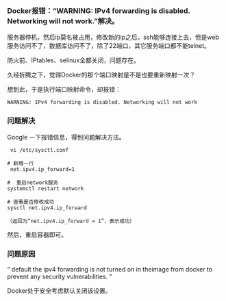 ### Docker报错：“WARNING: IPv4 forwarding is disabled. Networking will not work.”解决。
 
服务器停机，然后ip莫名被占用，修改新的ip之后，ssh能够连接上去，但是web服务访问不了，数据库访问不了，除了22端口，其它服务端口都不能telnet。

防火前、IPtables、selinux全都关闭，问题存在。

久经折腾之下，觉得Docker的那个端口映射是不是也要重新映射一次？

想到此，于是执行端口映射命令，却报错：  
```
WARNING: IPv4 forwarding is disabled. Networking will not work

```

### 问题解决 
Google 一下报错信息，得到问题解决方法。

```
 vi /etc/sysctl.conf

# 新增一行
 net.ipv4.ip_forward=1
 
#  重启network服务
systemctl restart network

# 查看是否修改成功
sysctl net.ipv4.ip_forward

（返回为“net.ipv4.ip_forward = 1”，表示成功）
```

然后，重启容器即可。

### 问题原因 
“ default the ipv4 forwarding is not turned on in theimage from docker
to prevent any security vulnerabilities. ”

Docker处于安全考虑默认关闭该设置。